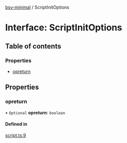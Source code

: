 [bsv-minimal](../README.md) / ScriptInitOptions

# Interface: ScriptInitOptions

## Table of contents

### Properties

- [opreturn](ScriptInitOptions.md#opreturn)

## Properties

### opreturn

• `Optional` **opreturn**: `boolean`

#### Defined in

[script.ts:9](https://github.com/andrewrjohn/bsv-minimal/blob/fca1227/src/script.ts#L9)
